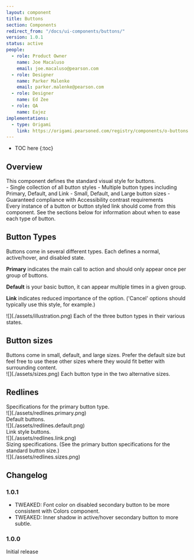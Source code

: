 ```yaml
---
layout: component
title: Buttons
section: Components
redirect_from: "/docs/ui-components/buttons/"
version: 1.0.1
status: active
people:
  - role: Product Owner
    name: Joe Macaluso
    email: joe.macaluso@pearson.com
  - role: Designer
    name: Parker Malenke
    email: parker.malenke@pearson.com
  - role: Designer
    name: Ed Zee
  - role: QA
    name: Eajez
implementations:
  - type: Origami
    link: https://origami.pearsoned.com/registry/components/o-buttons
---
```


* TOC here
{:toc}


## Overview
<div markdown="1" class="tagline">
This component defines the standard visual style for buttons.
</div>

<div markdown="1" class="feature_list">
- Single collection of all button styles
- Multiple button types including Primary, Default, and Link
- Small, Default, and Large button sizes
- Guaranteed compliance with Accessibility contrast requirements
</div>

<div markdown="1" class="usage">
Every instance of a button or button styled link should come from this component. See the sections below for information about when to ease each type of button.
</div>

## Button Types

<div class="section_text" markdown="1">
Buttons come in several different types. Each defines a normal, active/hover, and disabled state.

**Primary** indicates the main call to action and should only appear once per group of buttons.

**Default** is your basic button, it can appear multiple times in a given group.

**Link** indicates reduced importance of the option. ('Cancel' options should typically use this style, for example.)
</div>

<div class="images">
<div class="wide_image" markdown="1">
![](./assets/illustration.png)
Each of the three button types in their various states.
</div>
</div>

## Button sizes
<div class="section_text" markdown="1">
Buttons come in small, default, and large sizes. Prefer the default size but feel free to use these other sizes where they would fit better with surrounding content.
</div>

<div class="images">
<div class="narrow_image" markdown="1">
![](./assets/sizes.png)
Each button type in the two alternative sizes.
</div>
</div>




## Redlines
<div class="section_text" markdown="1">
Specifications for the primary button type.
</div>

<div class="images">
<div class="wide_image" markdown="1">
![](./assets/redlines.primary.png)
</div>
</div>

<div class="section_text" markdown="1">
Default buttons.
</div>

<div class="images">
<div class="wide_image" markdown="1">
![](./assets/redlines.default.png)
</div>
</div>

<div class="section_text" markdown="1">
Link style buttons.
</div>

<div class="images">
<div class="wide_image" markdown="1">
![](./assets/redlines.link.png)
</div>
</div>

<div class="section_text" markdown="1">
Sizing specifications. (See the primary button specifications for the standard button size.)
</div>

<div class="images">
<div class="narrow_image" markdown="1">
![](./assets/redlines.sizes.png)
</div>
</div>

## Changelog

### 1.0.1
- TWEAKED: Font color on disabled secondary button to be more consistent with Colors component.
- TWEAKED: Inner shadow in active/hover secondary button to more subtle.

### 1.0.0
Initial release
